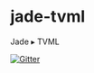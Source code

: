 # jade-tvml
Jade ▸ TVML

[![Gitter](https://badges.gitter.im/Join%20Chat.svg)](https://gitter.im/2metres/jade-tvml?utm_source=badge&utm_medium=badge&utm_campaign=pr-badge)
